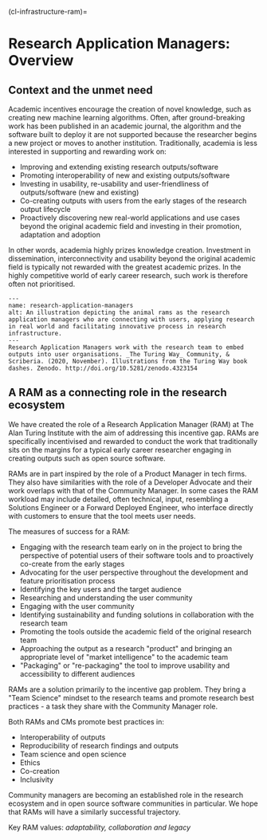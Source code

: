 (cl-infrastructure-ram)=
# Research Application Managers: Overview

## Context and the unmet need

Academic incentives encourage the creation of novel knowledge, such as creating new machine learning algorithms. 
Often, after ground-breaking work has been published in an academic journal, the algorithm and the software built to deploy it are not supported because the researcher begins a new project or moves to another institution.
Traditionally, academia is less interested in supporting and rewarding work on:
- Improving and extending existing research outputs/software
- Promoting interoperability of new and existing outputs/software
- Investing in usability, re-usability and user-friendliness of outputs/software (new and existing)
- Co-creating outputs with users from the early stages of the research output lifecycle
- Proactively discovering new real-world applications and use cases beyond the original academic field and investing in their promotion, adaptation and adoption 

In other words, academia highly prizes knowledge creation. 
Investment in dissemination, interconnectivity and usability beyond the original academic field is typically not rewarded with the greatest academic prizes. 
In the highly competitive world of early career research, such work is therefore often not prioritised. 

```{figure} ../../../figures/research-application-managers.*
---
name: research-application-managers
alt: An illustration depicting the animal rams as the research application managers who are connecting with users, applying research in real world and facilitating innovative process in research infrastructure.
---
Research Application Managers work with the research team to embed outputs into user organisations. _The Turing Way_ Community, & Scriberia. (2020, November). Illustrations from the Turing Way book dashes. Zenodo. http://doi.org/10.5281/zenodo.4323154
```


## A RAM as a connecting role in the research ecosystem

We have created the role of a Research Application Manager (RAM) at The Alan Turing Institute with the aim of addressing this incentive gap. 
RAMs are specifically incentivised and rewarded to conduct the work that traditionally sits on the margins for a typical early career researcher engaging in creating outputs such as open source software. 

RAMs are in part inspired by the role of a Product Manager in tech firms. 
They also have similarities with the role of a Developer Advocate and their work overlaps with that of the Community Manager.
In some cases the RAM workload may include detailed, often technical, input, resembling a Solutions Engineer or a Forward Deployed Engineer, who interface directly with customers to ensure that the tool meets user needs.

The measures of success for a RAM:
- Engaging with the research team early on in the project to bring the perspective of potential users of their software tools and to proactively co-create from the early stages
- Advocating for the user perspective throughout the development and feature prioritisation process
- Identifying the key users and the target audience
- Researching and understanding the user community
- Engaging with the user community
- Identifying sustainability and funding solutions in collaboration with the research team
- Promoting the tools outside the academic field of the original research team
- Approaching the output as a research "product" and bringing an appropriate level of "market intelligence" to the academic team
- "Packaging" or "re-packaging" the tool to improve usability and accessibility to different audiences

RAMs are a solution primarily to the incentive gap problem. 
They bring a "Team Science" mindset to the research teams and promote research best practices - a task they share with the Community Manager role.

Both RAMs and CMs promote best practices in:
- Interoperability of outputs 
- Reproducibility of research findings and outputs
- Team science and open science
- Ethics
- Co-creation
- Inclusivity

Community managers are becoming an established role in the research ecosystem and in open source software communities in particular. 
We hope that RAMs will have a similarly successful trajectory. 

Key RAM values: _adaptability, collaboration and legacy_

